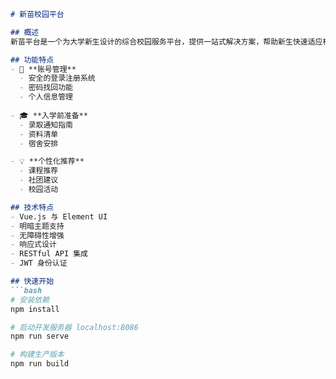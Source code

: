 
```markdown
# 新苗校园平台

## 概述
新苗平台是一个为大学新生设计的综合校园服务平台，提供一站式解决方案，帮助新生快速适应校园生活。

## 功能特点
- 🔐 **账号管理**
  - 安全的登录注册系统
  - 密码找回功能
  - 个人信息管理
  
- 🎓 **入学前准备**
  - 录取通知指南
  - 资料清单
  - 宿舍安排

- 💡 **个性化推荐**
  - 课程推荐
  - 社团建议
  - 校园活动

## 技术特点
- Vue.js 与 Element UI
- 明暗主题支持
- 无障碍性增强
- 响应式设计
- RESTful API 集成
- JWT 身份认证

## 快速开始
```bash
# 安装依赖
npm install

# 启动开发服务器 localhost:8086
npm run serve

# 构建生产版本
npm run build